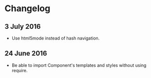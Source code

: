 # Changelog

## 3 July 2016

- Use html5mode instead of hash navigation.

## 24 June 2016

- Be able to import Component's templates and styles without using require.
